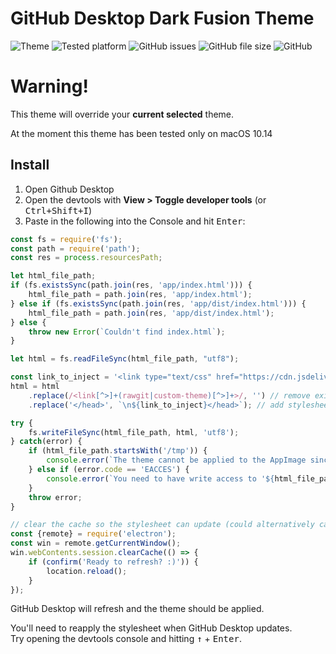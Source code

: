 
# GitHub Desktop Dark Fusion Theme

![Theme](https://img.shields.io/badge/theme-dark--fusion-orange.svg)
![Tested platform](https://img.shields.io/badge/tested-macOS%2010.14-black.svg)
![GitHub issues](https://img.shields.io/github/issues/typerror/github-dark-fusion.svg)
![GitHub file size](https://img.shields.io/github/size/typerror/github-dark-fusion/desktop--dark-fusion.css.svg)
![GitHub](https://img.shields.io/github/license/typerror/github-dark-fusion.svg)

# Warning!

This theme will override your __current selected__ theme.

At the moment this theme has been tested only on macOS 10.14

## Install

1. Open Github Desktop
2. Open the devtools with **View > Toggle developer tools** (or <kbd>Ctrl+Shift+I</kbd>)
3. Paste in the following into the Console and hit <kbd>Enter</kbd>:
```js
const fs = require('fs');
const path = require('path');
const res = process.resourcesPath;

let html_file_path;
if (fs.existsSync(path.join(res, 'app/index.html'))) {
	html_file_path = path.join(res, 'app/index.html');
} else if (fs.existsSync(path.join(res, 'app/dist/index.html'))) {
	html_file_path = path.join(res, 'app/dist/index.html');
} else {
	throw new Error(`Couldn't find index.html`);
}

let html = fs.readFileSync(html_file_path, "utf8");

const link_to_inject = '<link type="text/css" href="https://cdn.jsdelivr.net/gh/typerror/github-dark-fusion@v0.1-alpha/desktop--dark-fusion.css" rel="stylesheet">';
html = html
	.replace(/<link[^>]+(rawgit|custom-theme)[^>]+>/, '') // remove existing custom stylesheet if there is one
	.replace('</head>', `\n${link_to_inject}</head>`); // add stylesheet

try {
	fs.writeFileSync(html_file_path, html, 'utf8');
} catch(error) {
	if (html_file_path.startsWith('/tmp')) {
		console.error(`The theme cannot be applied to the AppImage since 'index.html' is saved in a temporary directory.`)
	} else if (error.code == 'EACCES') {
		console.error(`You need to have write access to '${html_file_path}' for the theme to be applied.`)
	}
	throw error;
}

// clear the cache so the stylesheet can update (could alternatively cache-bust with a URL parameter)
const {remote} = require('electron'); 
const win = remote.getCurrentWindow();
win.webContents.session.clearCache(() => {
	if (confirm('Ready to refresh? :)')) {
		location.reload();
	}
});
```

GitHub Desktop will refresh and the theme should be applied.

You'll need to reapply the stylesheet when GitHub Desktop updates.  
Try opening the devtools console and hitting <kbd>↑</kbd> + <kbd>Enter</kbd>.
